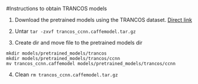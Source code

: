 #Instructions to obtain TRANCOS models
1. Download the pretrained models using the TRANCOS dataset.
[Direct link](https://universidaddealcala-my.sharepoint.com/:u:/g/personal/gram_uah_es/ERdcsUU57ZFCk28lbmG16WsBDWiU71yRwgJd0kpX-RmM8g?&Download=1)

2. Untar 
`tar -zxvf trancos_ccnn.caffemodel.tar.gz`

3. Create dir and move file to the pretrained models dir
```
mkdir models/pretrained_models/trancos
mkdir models/pretrained_models/trancos/ccnn
mv trancos_ccnn.caffemodel models/pretrained_models/trancos/ccnn
```

4. Clean
`rm trancos_ccnn.caffemodel.tar.gz`
